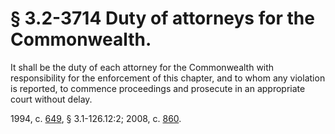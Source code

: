 # § 3.2-3714 Duty of attorneys for the Commonwealth.

<p>It shall be the duty of each attorney for the Commonwealth with responsibility for the enforcement of this chapter, and to whom any violation is reported, to commence proceedings and prosecute in an appropriate court without delay.</p><p>1994, c. <a href='http://lis.virginia.gov/cgi-bin/legp604.exe?941+ful+CHAP0649'>649</a>, § 3.1-126.12:2; 2008, c. <a href='http://lis.virginia.gov/cgi-bin/legp604.exe?081+ful+CHAP0860'>860</a>.</p>
